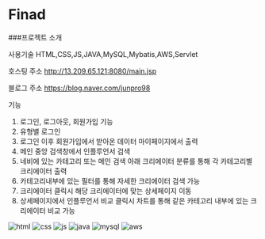 # Finad

###프로젝트 소개

사용기술
HTML,CSS,JS,JAVA,MySQL,Mybatis,AWS,Servlet

호스팅 주소
http://13.209.65.121:8080/main.jsp

블로그 주소
https://blog.naver.com/junpro98

기능
1. 로그인, 로그아웃, 회원가입 기능
2. 유형별 로그인
3. 로그인 이후 회원가입에서 받아온 데이터 마이페이지에서 출력
4. 메인 중앙 검색창에서 인플루언서 검색
5. 네비에 있는 카테고리 또는 메인 검색 아래 크리에이터 분류를 통해 각 카테고리별 크리에이터 출력
6. 카테고리내부에 있는 필터를 통해 자세한 크리에이터 검색 가능
7. 크리에이터 클릭시 해당 크리에이터에 맞는 상세페이지 이동
8. 상세페이지에서 인플루언서 비교 클릭시 차트를 통해 같은 카테고리 내부에 있는 크리에이터 비교 가능


![html](https://img.shields.io/badge/HTML-239120?style=for-the-badge&logo=html5&logoColor=white)
![css](https://img.shields.io/badge/CSS-239120?&style=for-the-badge&logo=css3&logoColor=white)
![js](https://img.shields.io/badge/JavaScript-F7DF1E?style=for-the-badge&logo=JavaScript&logoColor=white)
![java](https://img.shields.io/badge/Java-ED8B00?style=for-the-badge&logo=openjdk&logoColor=white)
![mysql](https://img.shields.io/badge/MySQL-005C84?style=for-the-badge&logo=mysql&logoColor=white)
![aws](https://img.shields.io/badge/Amazon_AWS-FF9900?style=for-the-badge&logo=amazonaws&logoColor=white)
